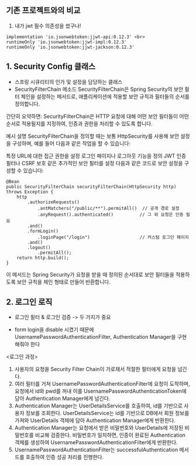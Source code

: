 ## 기존 프로젝트와의 비교
1. 내가 jwt 필수 의존성을 썼구나!
```
implementation 'io.jsonwebtoken:jjwt-api:0.12.3' <br>
runtimeOnly 'io.jsonwebtoken:jjwt-impl:0.12.3' 
runtimeOnly 'io.jsonwebtoken:jjwt-jackson:0.12.3'
```



## 1. Security Config 클래스
- 스프링 시큐리티의 인가 및 설정을 담당하는 클래스
- SecurityFilterChain 메소드
SecurityFilterChain은 Spring Security의 보안 필터 체인을 설정하는 메서드로, 애플리케이션에 적용할 보안 규칙과 필터들의 순서를 정의합니다.

간단히 요약하면:
SecurityFilterChain은 HTTP 요청에 대해 어떤 보안 필터들이 어떤 순서로 적용될지를 지정하여, 인증과 권한을 처리할 수 있도록 합니다.

예시 설명
SecurityFilterChain을 정의할 때는 보통 HttpSecurity를 사용해 보안 설정을 구성하며, 예를 들어 다음과 같은 작업을 할 수 있습니다:

특정 URL에 대한 접근 권한을 설정
로그인 페이지나 로그아웃 기능을 정의
JWT 인증 필터나 CSRF 보호 같은 추가적인 보안 필터를 설정
다음과 같은 코드로 보안 설정을 구성할 수 있습니다:
```
@Bean
public SecurityFilterChain securityFilterChain(HttpSecurity http) throws Exception {
    http
        .authorizeRequests()
            .antMatchers("/public/**").permitAll()  // 공개 경로 설정
            .anyRequest().authenticated()          // 그 외 요청은 인증 필요
        .and()
        .formLogin()
            .loginPage("/login")                   // 커스텀 로그인 페이지
        .and()
        .logout()
            .permitAll();
    return http.build();
}
```
이 메서드는 Spring Security가 요청을 받을 때 정의된 순서대로 보안 필터들을 적용하도록 보안 규칙을 체인 형태로 만들어 반환합니다.

## 2. 로그인 로직
- 로그인 필터 & 로그인 검증 -> 두 가지가 중요
  
- form login을 disable 시켰기 때문에 UsernamePasswordAuthenticationFilter, Authentication Manager을 구현해줘야 한다

<로그인 과정>
1. 사용자의 요청을 Security Filter Chain이 가로채서 적절한 필터에게 요청을 넘긴다.
2. 여러 필터를 거쳐 UsernamePasswordAuthenticationFilter에 요청이 도착하며, 요청에서 id와 pwd를 꺼내 이를 UsernamePasswordAuthenticationToken에 담아 Authentication Manager에게 넘긴다.
3. Authentication Manager는 UserDetailsService를 호출하여, id를 기반으로 사용자 정보를 조회한다.
UserDetailsService는 id를 기반으로 DB에서 회원 정보를 가져와 UserDetails 객체에 담아 Authentication Manager에게 반환한다.
4. Authentication Manager는 요청에서 받은 비밀번호와 UserDetails에 저장된 비밀번호를 비교해 검증한다. 비밀번호가 일치하면, 인증이 완료된 Authentication 객체를 생성하여 UsernamePasswordAuthenticationFilter에게 반환한다.
5. UsernamePasswordAuthenticationFilter는 successfulAuthentication 메서드를 호출하여 인증 성공 처리를 진행한다.
